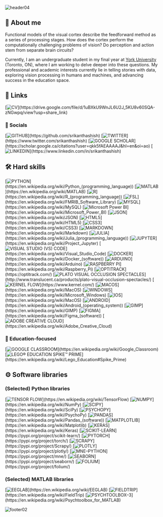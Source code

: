 ![header04](https://user-images.githubusercontent.com/29677962/231224470-10d64a91-cdd9-4a21-9411-3b93c0663e5e.png)

## 👋 About me
Functional models of the visual cortex describe the feedforward method as a series of processing stages. How does the cortex perform the computationally challenging problems of vision? Do perception and action stem from separate brain circuits?

Currently, I am an undergraduate student in my final year at <a href="https://www.yorku.ca/">York University</a> (Toronto, ON), where I am working to delve deeper into these questions. My professional and academic interests currently lie in telling stories with data, exploring vision processing in humans and machines, and advancing success in the education space.

## 🔗 Links
[![CV](https://img.shields.io/badge/CV-rgb(70,43,120)?style=for-the-badge&logo=&logoColor=white)](https://drive.google.com/file/d/1uBXkU9WnJL6U2J_5KU8v60SQA-zNGwpq/view?usp=share_link)
### 🤝 Socials
[![GITHUB](https://img.shields.io/badge/GITHUB-rgb(70,43,120)?style=for-the-badge&logo=GITHUB)](https://github.com/srikanthashish)
[![TWITTER](https://img.shields.io/badge/TWITTER-rgb(70,43,120)?style=for-the-badge&logo=TWITTER&logoColor=white)](https://www.twitter.com/srikanthashish)
[![GOOGLE SCHOLAR](https://img.shields.io/badge/GOOGLE%20SCHOLAR-rgb(70,43,120)?style=for-the-badge&logo=GOOGLESCHOLAR&logoColor=white)](https://scholar.google.ca/citations?user=qkk5fAEAAAAJ&hl=en&oi=ao)
[![LINKEDIN](https://img.shields.io/badge/LINKEDIN-rgb(70,43,120)?style=for-the-badge&logo=LINKEDIN&logoColor=white)](https://www.linkedin.com/in/srikanthashish)

## 🛠️ Hard skills
[![PYTHON](https://img.shields.io/badge/Python-rgb(37,37,37)?style=for-the-badge&logo=python&logoColor=white)](https://en.wikipedia.org/wiki/Python_(programming_language))
[![MATLAB](https://img.shields.io/badge/MATLAB-rgb(37,37,37)?style=for-the-badge)](https://en.wikipedia.org/wiki/MATLAB)
[![R](https://img.shields.io/badge/R-rgb(37,37,37)?style=for-the-badge&logo=r&logoColor=white)](https://en.wikipedia.org/wiki/R_(programming_language))
[![FSL](https://img.shields.io/badge/FMRIB_Software_Library_(FSL)-rgb(37,37,37)?style=for-the-badge)](https://en.wikipedia.org/wiki/FMRIB_Software_Library)
[![MYSQL](https://img.shields.io/badge/MySQL-rgb(37,37,37)?style=for-the-badge&logo=mysql&logoColor=white)](https://en.wikipedia.org/wiki/MySQL)
[![Microsoft Power BI](https://img.shields.io/badge/Microsoft_Power_BI-rgb(37,37,37)?style=for-the-badge&logo=powerbi&logoColor=white)](https://en.wikipedia.org/wiki/Microsoft_Power_BI)
[![JSON](https://img.shields.io/badge/JSON-rgb(37,37,37)?style=for-the-badge&logo=json&logoColor=white)](https://en.wikipedia.org/wiki/JSON)
[![HTML5](https://img.shields.io/badge/HTML5-rgb(37,37,37)?style=for-the-badge&logo=html5&logoColor=white)](https://en.wikipedia.org/wiki/HTML5)
[![CSS3](https://img.shields.io/badge/CSS3-rgb(37,37,37)?style=for-the-badge&logo=css3&logoColor=white)](https://en.wikipedia.org/wiki/CSS3)
[![MARKDOWN](https://img.shields.io/badge/Markdown-rgb(37,37,37)?style=for-the-badge&logo=markdown&logoColor=white)](https://en.wikipedia.org/wiki/Markdown)
[![JULIA](https://img.shields.io/badge/Julia-rgb(37,37,37)?style=for-the-badge&logo=julia&logoColor=white)](https://en.wikipedia.org/wiki/Julia_(programming_language))
[![JUPYTER](https://img.shields.io/badge/Jupyter-rgb(37,37,37)?style=for-the-badge&logo=jupyter&logoColor=white)](https://en.wikipedia.org/wiki/Project_Jupyter)
[![VISUAL STUDIO (VS) CODE](https://img.shields.io/badge/Visual_Studio_(VS)_Code-rgb(37,37,37)?style=for-the-badge&logo=visualstudiocode&logoColor=white)](https://en.wikipedia.org/wiki/Visual_Studio_Code)
[![DOCKER](https://img.shields.io/badge/Docker-rgb(37,37,37)?style=for-the-badge&logo=docker&logoColor=white)](https://en.wikipedia.org/wiki/Docker_(software))
[![ARDUINO](https://img.shields.io/badge/Arduino-rgb(14,42,71)?style=for-the-badge&logo=arduino&logoColor=white)](https://en.wikipedia.org/wiki/Arduino)
[![RASPBERRY PI](https://img.shields.io/badge/Raspberry_Pi-rgb(14,42,71)?style=for-the-badge&logo=raspberrypi&logoColor=white)](https://en.wikipedia.org/wiki/Raspberry_Pi)
[![OPTITRACK](https://img.shields.io/badge/OptiTrack-rgb(70,43,120)?style=for-the-badge)](https://optitrack.com/)
[![PLATO VISUAL OCCLUSION SPECTACLES](https://img.shields.io/badge/PLATO_Visual_Occlusion_Spectacles-rgb(71,44,122)?style=for-the-badge)](http://www.translucent.ca/products/plato-visual-occlusion-spectacles/)
[![KERNEL FLOW](https://img.shields.io/badge/Kernel_Flow-rgb(70,43,120)?style=for-the-badge)](https://www.kernel.com/)
[![MACOS](https://img.shields.io/badge/MacOS-rgb(37,37,37)?style=for-the-badge&logo=macos&logoColor=white)](https://en.wikipedia.org/wiki/MacOS)
[![WINDOWS](https://img.shields.io/badge/Windows-rgb(37,37,37)?style=for-the-badge&logo=windows&logoColor=white)](https://en.wikipedia.org/wiki/Microsoft_Windows)
[![IOS](https://img.shields.io/badge/iOS-rgb(37,37,37)?style=for-the-badge&logo=ios&logoColor=white)](https://en.wikipedia.org/wiki/MacOS)
[![ANDROID](https://img.shields.io/badge/Android-rgb(37,37,37)?style=for-the-badge&logo=android&logoColor=white)](https://en.wikipedia.org/wiki/Android_(operating_system))
[![GIMP](https://img.shields.io/badge/GNU_Image_Manipulation_Program_(GIMP)-rgb(37,37,37)?style=for-the-badge&logo=gimp&logoColor=white)](https://en.wikipedia.org/wiki/GIMP)
[![FIGMA](https://img.shields.io/badge/Figma-rgb(37,37,37)?style=for-the-badge&logo=figma&logoColor=white)](https://en.wikipedia.org/wiki/Figma_(software))
[![ADOBE CREATIVE CLOUD](https://img.shields.io/badge/Adobe_Creative_Cloud-rgb(37,37,37)?style=for-the-badge&logo=adobecreativecloud&logoColor=white)](https://en.wikipedia.org/wiki/Adobe_Creative_Cloud)

### 🍎 Education-focused
[![GOOGLE CLASSROOM](https://img.shields.io/badge/Google_Classroom-rgb(37,37,37)?style=for-the-badge&logo=googleclassroom&logoColor=white)](https://en.wikipedia.org/wiki/Google_Classroom)
[![LEGO® EDUCATION SPIKE™ PRIME](https://img.shields.io/badge/LEGO®_Education_SPIKE™_Prime-rgb(70,43,120)?style=for-the-badge)](https://en.wikipedia.org/wiki/Lego_Education#Spike_Prime)

## ⚙️ Software libraries
### (Selected) Python libraries
[![TENSOR FLOW](https://img.shields.io/badge/Tensor_Flow-rgb(37,37,37)?style=for-the-badge&logo=tensorflow&logoColor=white)](https://en.wikipedia.org/wiki/TensorFlow)
[![NUMPY](https://img.shields.io/badge/NumPy-rgb(37,37,37)?style=for-the-badge&logo=numpy&logoColor=white)](https://en.wikipedia.org/wiki/NumPy)
[![SCIPY](https://img.shields.io/badge/SciPy-rgb(37,37,37)?style=for-the-badge&logo=scipy&logoColor=white)](https://en.wikipedia.org/wiki/SciPy)
[![PSYCHOPY](https://img.shields.io/badge/PsychoPy-rgb(37,37,37)?style=for-the-badge)](https://en.wikipedia.org/wiki/PsychoPy)
[![PANDAS](https://img.shields.io/badge/Pandas-rgb(37,37,37)?style=for-the-badge&logo=pandas&logoColor=white)](https://en.wikipedia.org/wiki/Pandas_(software))
[![MATPLOTLIB](https://img.shields.io/badge/Matplotlib-rgb(37,37,37)?style=for-the-badge)](https://en.wikipedia.org/wiki/Matplotlib)
[![KERAS](https://img.shields.io/badge/Keras-rgb(37,37,37)?style=for-the-badge&logo=keras&logoColor=white)](https://en.wikipedia.org/wiki/Keras)
[![SCIKIT-LEARN](https://img.shields.io/badge/scikit–learn-rgb(37,37,37)?style=for-the-badge&logo=scikitlearn&logoColor=white)](https://pypi.org/project/scikit-learn/)
[![PYTORCH](https://img.shields.io/badge/PyTorch-rgb(37,37,37)?style=for-the-badge&logo=pytorch&logoColor=white)](https://pypi.org/project/torch/)
[![SCRAPY](https://img.shields.io/badge/Scrapy-rgb(37,37,37)?style=for-the-badge)](https://pypi.org/project/Scrapy/)
[![PLOTLY](https://img.shields.io/badge/Plotly-rgb(37,37,37)?style=for-the-badge&logo=plotly&logoColor=white)](https://pypi.org/project/plotly/)
[![MNE–PYTHON](https://img.shields.io/badge/MNE–Python-rgb(37,37,37)?style=for-the-badge)](https://pypi.org/project/mne/)
[![SEABORN](https://img.shields.io/badge/Seaborn-rgb(37,37,37)?style=for-the-badge)](https://pypi.org/project/seaborn/)
[![FOLIUM](https://img.shields.io/badge/Folium-rgb(37,37,37)?style=for-the-badge)](https://pypi.org/project/folium/)

### (Selected) MATLAB libraries
[![EEGLAB](https://img.shields.io/badge/EEGLAB-rgb(37,37,37)?style=for-the-badge)](https://en.wikipedia.org/wiki/EEGLAB)
[![FIELDTRIP](https://img.shields.io/badge/FieldTrip-rgb(37,37,37)?style=for-the-badge)](https://en.wikipedia.org/wiki/FieldTrip)
[![PSYCHTOOLBOX–3](https://img.shields.io/badge/Psychtoolbox_for_MATLAB-rgb(37,37,37)?style=for-the-badge)](https://en.wikipedia.org/wiki/Psychtoolbox_for_MATLAB)

![footer02](https://user-images.githubusercontent.com/29677962/231235721-aef06e96-b033-4479-96e2-3513389af5e1.png)
